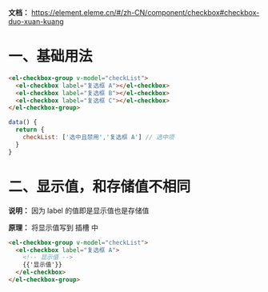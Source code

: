 **文档：** https://element.eleme.cn/#/zh-CN/component/checkbox#checkbox-duo-xuan-kuang

# 一、基础用法
  ```html
  <el-checkbox-group v-model="checkList">
    <el-checkbox label="复选框 A"></el-checkbox>
    <el-checkbox label="复选框 B"></el-checkbox>
    <el-checkbox label="复选框 C"></el-checkbox>
  </el-checkbox-group>
  ```

  ```js
  data() {
    return {
      checkList: ['选中且禁用','复选框 A'] // 选中项
    }
  }
  ```

# 二、显示值，和存储值不相同
  **说明：** 因为 label 的值即是显示值也是存储值

  **原理：** 将显示值写到 插槽 中

  ```html
  <el-checkbox-group v-model="checkList">
    <el-checkbox label="复选框 A">
      <!-- 显示值 -->
      {{'显示值'}}
    </el-checkbox>
  </el-checkbox-group>
  ```